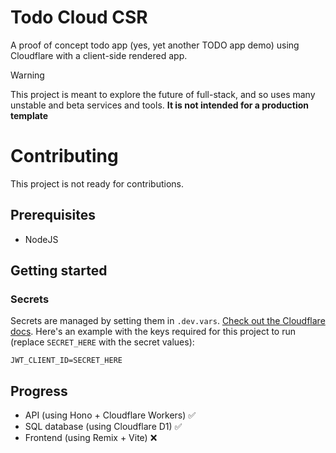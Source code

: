 # Todo Cloud CSR

A proof of concept todo app (yes, yet another TODO app demo) using Cloudflare with a client-side rendered app.

> [!WARNING]  
> This project is meant to explore the future of full-stack, and so uses many unstable and beta services and tools.
> **It is not intended for a production template**

# Contributing

This project is not ready for contributions.

## Prerequisites

- NodeJS

## Getting started

### Secrets

Secrets are managed by setting them in `.dev.vars`. [Check out the Cloudflare docs](https://developers.cloudflare.com/workers/configuration/secrets/#secrets-in-development). Here's an example with the keys required for this project to run (replace `SECRET_HERE` with the secret values):

```
JWT_CLIENT_ID=SECRET_HERE
```

## Progress

- API (using Hono + Cloudflare Workers) ✅
- SQL database (using Cloudflare D1) ✅
- Frontend (using Remix + Vite) ❌
